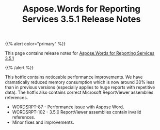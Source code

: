 ﻿---
title: Aspose.Words for Reporting Services 3.5.1 Release Notes
articleTitle: Aspose.Words for Reporting Services 3.5.1 Release Notes
linktitle: Aspose.Words for Reporting Services 3.5.1 Release Notes
description: "Aspose.Words for Reporting Services 3.5.1 Release Notes – learn about the latest updates and fixes."
type: docs
weight: 30
url: /reportingservices/aspose-words-for-reporting-services-3-5-1-release-notes/
---

{{% alert color="primary" %}} 

This page contains release notes for [Aspose.Words for Reporting Services 3.5.1](https://downloads.aspose.com/words/reportingservices/new-releases/aspose.words-for-reporting-services-3.5.1/)

{{% /alert %}} 

This hotfix contains noticeable performance improvements. We have dramatically reduced memory consumption which is now around 30% less than in previous versions (especially applies to huge reports with repetitive data). The hotfix also contains correct Microsoft ReportViewer assemblies references.

- WORDSRPT-87 - Performance issue with Aspose Word.
- WORDSRPT-102 - 3.5.0 ReportViewer assemblies contain invalid references.
- Minor fixes and improvements.
